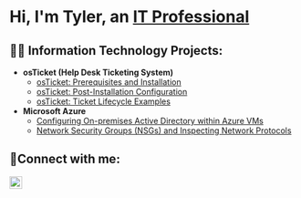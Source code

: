 <h1>Hi, I'm Tyler, an <a href="https://www.linkedin.com/in/tyler-parody-bb838382/">IT Professional</a></h1>

<h2>👨‍💻 Information Technology Projects:</h2>

- <b>osTicket (Help Desk Ticketing System)</b>
  - [osTicket: Prerequisites and Installation](https://github.com/tylerparody/osticket-prereqs)
  - [osTicket: Post-Installation Configuration](https://github.com/tylerparody/post-install-config)
  - [osTicket: Ticket Lifecycle Examples](https://github.com/tylerparody/ticket-lifecycle)
- <b>Microsoft Azure</b>
  - [Configuring On-premises Active Directory within Azure VMs](https://github.com/tylerparody/configure-ad)
  - [Network Security Groups (NSGs) and Inspecting Network Protocols](https://github.com/tylerparody/azure-network-protocols)

<h2>🤳Connect with me:</h2>

[<img align="left" alt="Tyler | LinkedIn" width="22px" src="https://cdn.jsdelivr.net/npm/simple-icons@v3/icons/linkedin.svg" />][linkedin]


[linkedin]: https://www.linkedin.com/in/tyler-parody-bb838382/
